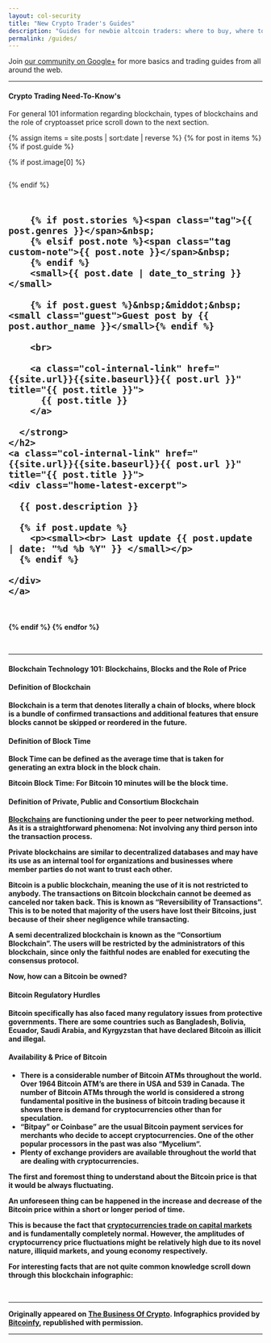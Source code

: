 ```yaml
---
layout: col-security
title: "New Crypto Trader's Guides"
description: "Guides for newbie altcoin traders: where to buy, where to trade, links to longer reads."
permalink: /guides/
---
```


Join <a target="_blank" href="https://plus.google.com/b/118152650417780550154/communities/115259878580948161888">our community on Google+</a> for more basics and trading guides from all around the web.

<hr>

<h4>Crypto Trading Need-To-Know's</h4>

<p>For general 101 information regarding blockchain, types of blockchains and the role of cryptoasset price scroll down to the next section.</p>

{% assign items = site.posts | sort:date | reverse %}
{% for post in items  %}
{% if post.guide %}


<div class="row sec-latest">

  {% if post.image[0] %}
  <div class="twelve columns security-bg">
    <a class="col-internal-link" href="{{site.url}}{{site.baseurl}}{{ post.url }}" title="{{ post.title }}">
      <figure class="thumb">
        <amp-img itemprop="image" src="{{ post.image[0] }}" alt="{{ post.title }}"
        layout="responsive"
        data-original-width="720px" data-original-height="360px"
        width="720px" height="360px">
        </amp-img>
      </figure>
    </a>
  </div>
  {% endif %}

  <div class="twelve columns security-olay">
    <h2>
      <strong>

        {% if post.stories %}<span class="tag">{{ post.genres }}</span>&nbsp;
        {% elsif post.note %}<span class="tag custom-note">{{ post.note }}</span>&nbsp;
        {% endif %}
        <small>{{ post.date | date_to_string }}</small>

        {% if post.guest %}&nbsp;&middot;&nbsp;<small class="guest">Guest post by {{ post.author_name }}</small>{% endif %}

        <br>

        <a class="col-internal-link" href="{{site.url}}{{site.baseurl}}{{ post.url }}" title="{{ post.title }}">
          {{ post.title }}
        </a>

      </strong>
    </h2>
    <a class="col-internal-link" href="{{site.url}}{{site.baseurl}}{{ post.url }}" title="{{ post.title }}">
    <div class="home-latest-excerpt">

      {{ post.description }}

      {% if post.update %}
        <p><small><br> Last update {{ post.update | date: "%d %b %Y" }} </small></p>
      {% endif %}

    </div>
    </a>
  </div>

</div><!-- gtm -->



{% endif %}
{% endfor %}

<br>

<hr>

<h4>Blockchain Technology 101: Blockchains, Blocks and the Role of Price</h4>

#### Definition of Blockchain

Blockchain is a term that denotes literally a chain of blocks, where block is a bundle of confirmed transactions and additional features that ensure blocks cannot be skipped or reordered in the future.

#### Definition of Block Time

**Block Time** can be defined as the average time that is taken for generating an extra block in the block chain.

Bitcoin Block Time: For Bitcoin 10 minutes will be the block time.

#### Definition of Private, Public and Consortium Blockchain

[Blockchains](https://bitcoinfy.net/bitcoin-and-blockchain-technology/) are functioning under the peer to peer networking method. As it is a straightforward phenomena: Not involving any third person into the transaction process.

**Private blockchains** are similar to decentralized databases and may have its use as an internal tool for organizations and businesses where member parties do not want to trust each other.

Bitcoin is a **public blockchain**, meaning the use of it is not restricted to anybody. The transactions on Bitcoin blockchain cannot be deemed as canceled nor taken back. This is known as “Reversibility of Transactions”. This is to be noted that majority of the users have lost their Bitcoins, just because of their sheer negligence while transacting.

A **semi decentralized blockchain** is known as the **“Consortium Blockchain”**. The users will be restricted by the administrators of this blockchain, since only the faithful nodes are enabled for executing the consensus protocol.  

Now, how can a Bitcoin be owned?

#### Bitcoin Regulatory Hurdles

Bitcoin specifically has also faced many regulatory issues from protective governments. There are some countries such as Bangladesh, Bolivia, Ecuador, Saudi Arabia, and Kyrgyzstan that have declared Bitcoin as illicit and illegal.

#### Availability & Price of Bitcoin

* There is a considerable number of Bitcoin ATMs throughout the world. Over 1964  Bitcoin ATM’s are there in USA and 539 in Canada. The number of Bitcoin ATMs through the world is considered a strong fundamental positive in the business of bitcoin trading because it shows there is demand for cryptocurrencies other than for speculation.
* “Bitpay” or Coinbase” are the usual Bitcoin payment services for merchants who decide to accept cryptocurrencies. One of the other popular processors in the past was also “Mycelium“.
* Plenty of exchange providers are available throughout the world that are dealing with cryptocurrencies.

The first and foremost thing to understand about the Bitcoin price is that it would be always fluctuating.

An unforeseen thing can be happened in the increase and decrease of the Bitcoin price within a short or longer period of time.

This is because the fact that [cryptocurrencies trade on capital markets](https://www.altcointrading.net/) and is fundamentally completely normal. However, the amplitudes of cryptocurrency price fluctuations might be relatively high due to its novel nature, illiquid markets, and young economy respectively.

**For interesting facts that are not quite common knowledge scroll down through this blockchain infographic:**

<figure>
<amp-img itemprop="image" src="/uploads/infographics/blockchain-technology-101-infographics.jpg" alt="blockchain technology 101 infographic" title="blockchain technology 101 infographic" layout="responsive" width="700px" height="15426px"></amp-img></figure>

<br>

<hr>
<p>Originally appeared on <a href="https://www.thebusinessofcrypto.com/articles/blockchain-tech-101/">The Business Of Crypto</a>. Infographics provided by <a href="https://bitcoinfy.net/bitcoin-and-blockchain-technology/">Bitcoinfy</a>, republished with permission.</p>
<hr>
